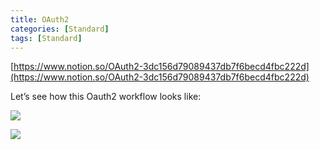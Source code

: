 ```yaml
---
title: OAuth2
categories: [Standard]
tags: [Standard]
---
```


[https://www.notion.so/OAuth2-3dc156d79089437db7f6becd4fbc222d](https://www.notion.so/OAuth2-3dc156d79089437db7f6becd4fbc222d)


Let’s see how this Oauth2 workflow looks like:


![](https://prod-files-secure.s3.us-west-2.amazonaws.com/9960fb2a-b75e-4bea-a8f9-b00925db1215/3bce41e0-99e8-4ebd-9701-e2bc9cbb79a2/Untitled.png?X-Amz-Algorithm=AWS4-HMAC-SHA256&X-Amz-Content-Sha256=UNSIGNED-PAYLOAD&X-Amz-Credential=ASIAZI2LB466YQMCEJXR%2F20251012%2Fus-west-2%2Fs3%2Faws4_request&X-Amz-Date=20251012T202235Z&X-Amz-Expires=3600&X-Amz-Security-Token=IQoJb3JpZ2luX2VjEIz%2F%2F%2F%2F%2F%2F%2F%2F%2F%2FwEaCXVzLXdlc3QtMiJHMEUCIQDZH3xHtiwkv7gJ%2BZu92ahsA3SeCm%2BGmYlELz7VCl%2BbKwIgX3YcNmv2%2BQTn5%2BDDwb4oxF3AzgEVY88%2FK4S1kAsTEbQq%2FwMINRAAGgw2Mzc0MjMxODM4MDUiDLvA8u2vNOqrv12fFyrcA1BU%2FF8v2JiZYFC2oq0etfWmD15CflGjK64HR%2FKt6xzFuIYXZZC9dXalbZ8heuBnpAjoo%2FcSeZsBPsy%2BSROXnS1qds7J%2BbTUSHg800qAEwr28ABV9Q9H3ArebeIqZjCYUD85JR2704Ui1HuSZg%2F%2FhqtFv2au2LSFAv6ey%2B86D0Y4bKsbvCedYzg9aP1qvlOgFmDyGyzmARmBoOyTNlydZt9%2BXBxR%2FawMaMz%2FMTHcI5PeTyLJeLEKq1JNQrBXF%2FBJWUtWZbcIL%2FGpIW%2BeNa57uRbH1br7kSnxAhtrTEkvA3CYH%2FnEXB7NDLiVfUNppvVMgEN6jP6oSJF7Oy7H%2FNwQD6Ntvv1XbCGakZqHofSJrISeRonnS1VJ68cijFA2YGpWyHKtE7QrV04oVlk220ojpV9NB6PkjmtYAdE8tdi72VCW4rV9uehdcKsHa4PArza%2FdWAzxnJhWza%2B85WIaw36sPMkiJlaO9tUTOuI7jbUE%2B0M5lqRH5nGmoyBjHJ1FUkECgRI72Cf8Q%2BNiiUU8MBrovrZqDqGe9Ui11TTWOogk9TrKWfYGlw2E7zc8RdgqPvtq1mJe2idxZvdjEjVm8B22exuq1jnTHdkfzjgvSON4xD6pntrTNCwNhbKh2KgMPeAsMcGOqUB1XmF7tc1nhk1sTS1qTKaJm8D%2FqnYamfpZYrWQRNVYcXJnPOyFNP%2FWU3aSYvvdSO43m2%2FITssQLag8Qd%2FeZJPw%2FG9ctsQwYYgmFf%2BdwpgarNBt5kki4LfPsGmlBFyXNHUO9Rp7kPiRU7oLEW%2BiY6i%2FxLE4uf0CT4YxAbZ69o4SBq4ycXHZgA0gFvu%2FWYH%2FJgqQvmlzy%2B4M0e6BKnCJbkROEAkQQGt&X-Amz-Signature=38f027b0cb3167562d2c33c69c40ecaa063e766ba5338e8514085612d29502fc&X-Amz-SignedHeaders=host&x-amz-checksum-mode=ENABLED&x-id=GetObject)


![](https://prod-files-secure.s3.us-west-2.amazonaws.com/9960fb2a-b75e-4bea-a8f9-b00925db1215/27d32b66-de43-41de-80f7-7edb81d1190f/Untitled.png?X-Amz-Algorithm=AWS4-HMAC-SHA256&X-Amz-Content-Sha256=UNSIGNED-PAYLOAD&X-Amz-Credential=ASIAZI2LB466YQMCEJXR%2F20251012%2Fus-west-2%2Fs3%2Faws4_request&X-Amz-Date=20251012T202235Z&X-Amz-Expires=3600&X-Amz-Security-Token=IQoJb3JpZ2luX2VjEIz%2F%2F%2F%2F%2F%2F%2F%2F%2F%2FwEaCXVzLXdlc3QtMiJHMEUCIQDZH3xHtiwkv7gJ%2BZu92ahsA3SeCm%2BGmYlELz7VCl%2BbKwIgX3YcNmv2%2BQTn5%2BDDwb4oxF3AzgEVY88%2FK4S1kAsTEbQq%2FwMINRAAGgw2Mzc0MjMxODM4MDUiDLvA8u2vNOqrv12fFyrcA1BU%2FF8v2JiZYFC2oq0etfWmD15CflGjK64HR%2FKt6xzFuIYXZZC9dXalbZ8heuBnpAjoo%2FcSeZsBPsy%2BSROXnS1qds7J%2BbTUSHg800qAEwr28ABV9Q9H3ArebeIqZjCYUD85JR2704Ui1HuSZg%2F%2FhqtFv2au2LSFAv6ey%2B86D0Y4bKsbvCedYzg9aP1qvlOgFmDyGyzmARmBoOyTNlydZt9%2BXBxR%2FawMaMz%2FMTHcI5PeTyLJeLEKq1JNQrBXF%2FBJWUtWZbcIL%2FGpIW%2BeNa57uRbH1br7kSnxAhtrTEkvA3CYH%2FnEXB7NDLiVfUNppvVMgEN6jP6oSJF7Oy7H%2FNwQD6Ntvv1XbCGakZqHofSJrISeRonnS1VJ68cijFA2YGpWyHKtE7QrV04oVlk220ojpV9NB6PkjmtYAdE8tdi72VCW4rV9uehdcKsHa4PArza%2FdWAzxnJhWza%2B85WIaw36sPMkiJlaO9tUTOuI7jbUE%2B0M5lqRH5nGmoyBjHJ1FUkECgRI72Cf8Q%2BNiiUU8MBrovrZqDqGe9Ui11TTWOogk9TrKWfYGlw2E7zc8RdgqPvtq1mJe2idxZvdjEjVm8B22exuq1jnTHdkfzjgvSON4xD6pntrTNCwNhbKh2KgMPeAsMcGOqUB1XmF7tc1nhk1sTS1qTKaJm8D%2FqnYamfpZYrWQRNVYcXJnPOyFNP%2FWU3aSYvvdSO43m2%2FITssQLag8Qd%2FeZJPw%2FG9ctsQwYYgmFf%2BdwpgarNBt5kki4LfPsGmlBFyXNHUO9Rp7kPiRU7oLEW%2BiY6i%2FxLE4uf0CT4YxAbZ69o4SBq4ycXHZgA0gFvu%2FWYH%2FJgqQvmlzy%2B4M0e6BKnCJbkROEAkQQGt&X-Amz-Signature=f578504cc99535406e0befa1fb4595e55a878513b545e1f30815394345d50ece&X-Amz-SignedHeaders=host&x-amz-checksum-mode=ENABLED&x-id=GetObject)

